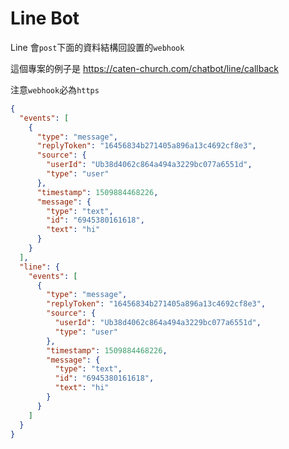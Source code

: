 # Line Bot

Line 會`post`下面的資料結構回設置的`webhook`

這個專案的例子是 https://caten-church.com/chatbot/line/callback

注意`webhook`必為`https`

```json
{
  "events": [
    {
      "type": "message",
      "replyToken": "16456834b271405a896a13c4692cf8e3",
      "source": {
        "userId": "Ub38d4062c864a494a3229bc077a6551d",
        "type": "user"
      },
      "timestamp": 1509884468226,
      "message": {
        "type": "text",
        "id": "6945380161618",
        "text": "hi"
      }
    }
  ],
  "line": {
    "events": [
      {
        "type": "message",
        "replyToken": "16456834b271405a896a13c4692cf8e3",
        "source": {
          "userId": "Ub38d4062c864a494a3229bc077a6551d",
          "type": "user"
        },
        "timestamp": 1509884468226,
        "message": {
          "type": "text",
          "id": "6945380161618",
          "text": "hi"
        }
      }
    ]
  }
}
```
